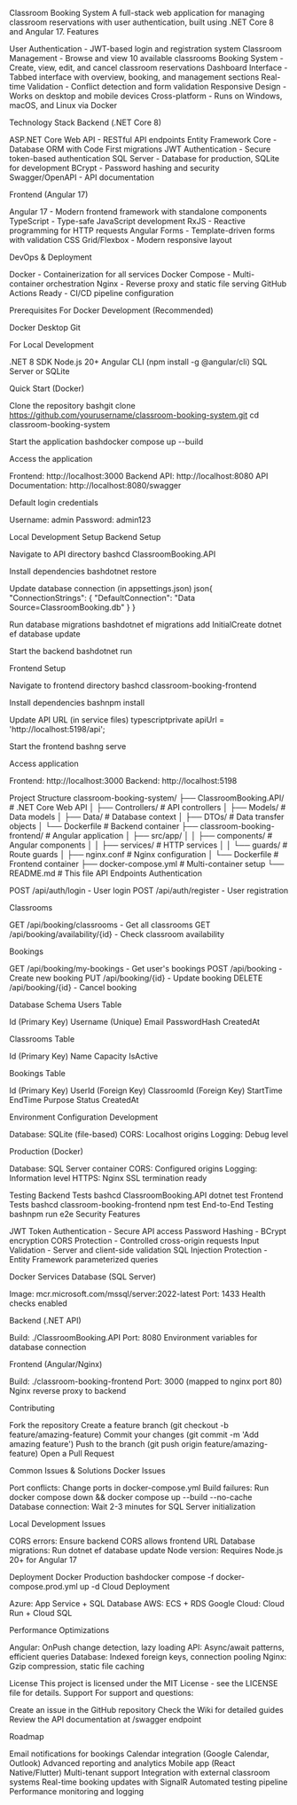 Classroom Booking System
A full-stack web application for managing classroom reservations with user authentication, built using .NET Core 8 and Angular 17.
Features

User Authentication - JWT-based login and registration system
Classroom Management - Browse and view 10 available classrooms
Booking System - Create, view, edit, and cancel classroom reservations
Dashboard Interface - Tabbed interface with overview, booking, and management sections
Real-time Validation - Conflict detection and form validation
Responsive Design - Works on desktop and mobile devices
Cross-platform - Runs on Windows, macOS, and Linux via Docker

Technology Stack
Backend (.NET Core 8)

ASP.NET Core Web API - RESTful API endpoints
Entity Framework Core - Database ORM with Code First migrations
JWT Authentication - Secure token-based authentication
SQL Server - Database for production, SQLite for development
BCrypt - Password hashing and security
Swagger/OpenAPI - API documentation

Frontend (Angular 17)

Angular 17 - Modern frontend framework with standalone components
TypeScript - Type-safe JavaScript development
RxJS - Reactive programming for HTTP requests
Angular Forms - Template-driven forms with validation
CSS Grid/Flexbox - Modern responsive layout

DevOps & Deployment

Docker - Containerization for all services
Docker Compose - Multi-container orchestration
Nginx - Reverse proxy and static file serving
GitHub Actions Ready - CI/CD pipeline configuration

Prerequisites
For Docker Development (Recommended)

Docker Desktop
Git

For Local Development

.NET 8 SDK
Node.js 20+
Angular CLI (npm install -g @angular/cli)
SQL Server or SQLite

Quick Start (Docker)

Clone the repository
bashgit clone https://github.com/yourusername/classroom-booking-system.git
cd classroom-booking-system

Start the application
bashdocker compose up --build

Access the application

Frontend: http://localhost:3000
Backend API: http://localhost:8080
API Documentation: http://localhost:8080/swagger


Default login credentials

Username: admin
Password: admin123



Local Development Setup
Backend Setup

Navigate to API directory
bashcd ClassroomBooking.API

Install dependencies
bashdotnet restore

Update database connection (in appsettings.json)
json{
  "ConnectionStrings": {
    "DefaultConnection": "Data Source=ClassroomBooking.db"
  }
}

Run database migrations
bashdotnet ef migrations add InitialCreate
dotnet ef database update

Start the backend
bashdotnet run


Frontend Setup

Navigate to frontend directory
bashcd classroom-booking-frontend

Install dependencies
bashnpm install

Update API URL (in service files)
typescriptprivate apiUrl = 'http://localhost:5198/api';

Start the frontend
bashng serve

Access application

Frontend: http://localhost:3000
Backend: http://localhost:5198



Project Structure
classroom-booking-system/
├── ClassroomBooking.API/          # .NET Core Web API
│   ├── Controllers/               # API controllers
│   ├── Models/                    # Data models
│   ├── Data/                      # Database context
│   ├── DTOs/                      # Data transfer objects
│   └── Dockerfile                 # Backend container
├── classroom-booking-frontend/    # Angular application
│   ├── src/app/
│   │   ├── components/            # Angular components
│   │   ├── services/              # HTTP services
│   │   └── guards/                # Route guards
│   ├── nginx.conf                 # Nginx configuration
│   └── Dockerfile                 # Frontend container
├── docker-compose.yml             # Multi-container setup
└── README.md                      # This file
API Endpoints
Authentication

POST /api/auth/login - User login
POST /api/auth/register - User registration

Classrooms

GET /api/booking/classrooms - Get all classrooms
GET /api/booking/availability/{id} - Check classroom availability

Bookings

GET /api/booking/my-bookings - Get user's bookings
POST /api/booking - Create new booking
PUT /api/booking/{id} - Update booking
DELETE /api/booking/{id} - Cancel booking

Database Schema
Users Table

Id (Primary Key)
Username (Unique)
Email
PasswordHash
CreatedAt

Classrooms Table

Id (Primary Key)
Name
Capacity
IsActive

Bookings Table

Id (Primary Key)
UserId (Foreign Key)
ClassroomId (Foreign Key)
StartTime
EndTime
Purpose
Status
CreatedAt

Environment Configuration
Development

Database: SQLite (file-based)
CORS: Localhost origins
Logging: Debug level

Production (Docker)

Database: SQL Server container
CORS: Configured origins
Logging: Information level
HTTPS: Nginx SSL termination ready

Testing
Backend Tests
bashcd ClassroomBooking.API
dotnet test
Frontend Tests
bashcd classroom-booking-frontend
npm test
End-to-End Testing
bashnpm run e2e
Security Features

JWT Token Authentication - Secure API access
Password Hashing - BCrypt encryption
CORS Protection - Controlled cross-origin requests
Input Validation - Server and client-side validation
SQL Injection Protection - Entity Framework parameterized queries

Docker Services
Database (SQL Server)

Image: mcr.microsoft.com/mssql/server:2022-latest
Port: 1433
Health checks enabled

Backend (.NET API)

Build: ./ClassroomBooking.API
Port: 8080
Environment variables for database connection

Frontend (Angular/Nginx)

Build: ./classroom-booking-frontend
Port: 3000 (mapped to nginx port 80)
Nginx reverse proxy to backend

Contributing

Fork the repository
Create a feature branch (git checkout -b feature/amazing-feature)
Commit your changes (git commit -m 'Add amazing feature')
Push to the branch (git push origin feature/amazing-feature)
Open a Pull Request

Common Issues & Solutions
Docker Issues

Port conflicts: Change ports in docker-compose.yml
Build failures: Run docker compose down && docker compose up --build --no-cache
Database connection: Wait 2-3 minutes for SQL Server initialization

Local Development Issues

CORS errors: Ensure backend CORS allows frontend URL
Database migrations: Run dotnet ef database update
Node version: Requires Node.js 20+ for Angular 17

Deployment
Docker Production
bashdocker compose -f docker-compose.prod.yml up -d
Cloud Deployment

Azure: App Service + SQL Database
AWS: ECS + RDS
Google Cloud: Cloud Run + Cloud SQL

Performance Optimizations

Angular: OnPush change detection, lazy loading
API: Async/await patterns, efficient queries
Database: Indexed foreign keys, connection pooling
Nginx: Gzip compression, static file caching

License
This project is licensed under the MIT License - see the LICENSE file for details.
Support
For support and questions:

Create an issue in the GitHub repository
Check the Wiki for detailed guides
Review the API documentation at /swagger endpoint

Roadmap

 Email notifications for bookings
 Calendar integration (Google Calendar, Outlook)
 Advanced reporting and analytics
 Mobile app (React Native/Flutter)
 Multi-tenant support
 Integration with external classroom systems
 Real-time booking updates with SignalR
 Automated testing pipeline
 Performance monitoring and logging
